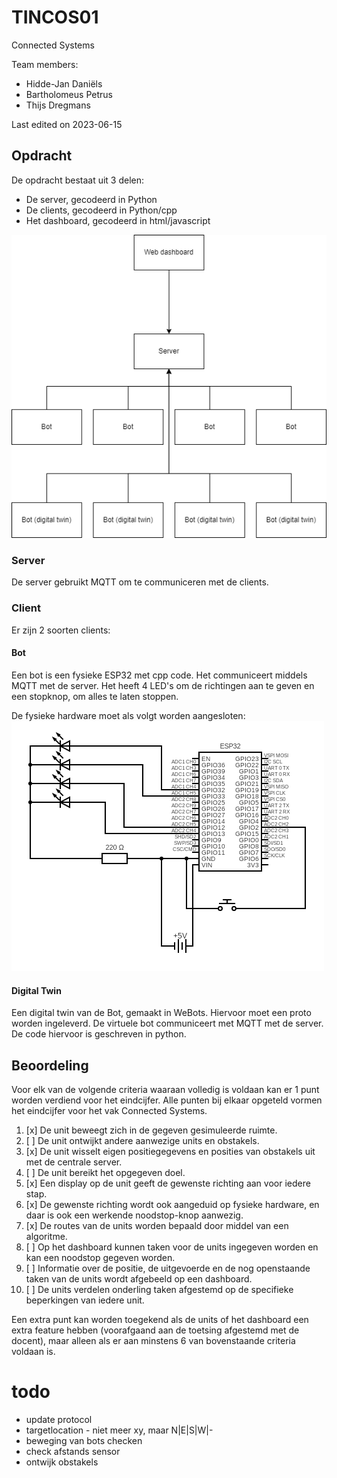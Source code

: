 # TINCOS01
Connected Systems

Team members:
- Hidde-Jan Daniëls
- Bartholomeus Petrus
- Thijs Dregmans

Last edited on 2023-06-15

## Opdracht

De opdracht bestaat uit 3 delen:
- De server, gecodeerd in Python
- De clients, gecodeerd in Python/cpp
- Het dashboard, gecodeerd in html/javascript

![Diagram](architecture-diagram.png "Diagram van opdracht")

### Server

De server gebruikt MQTT om te communiceren met de clients.

### Client

Er zijn 2 soorten clients:

#### Bot

Een bot is een fysieke ESP32 met cpp code. Het communiceert middels MQTT met de server.
Het heeft 4 LED's om de richtingen aan te geven en een stopknop, om alles te laten stoppen.

De fysieke hardware moet als volgt worden aangesloten:
![Diagram](wiring-diagram.png "Diagram van opdracht")

#### Digital Twin

Een digital twin van de Bot, gemaakt in WeBots. Hiervoor moet een proto worden ingeleverd. De virtuele bot communiceert met MQTT met de server. De code hiervoor is geschreven in python.

## Beoordeling 
Voor elk van de volgende criteria waaraan volledig is voldaan kan er 1 punt worden verdiend voor het eindcijfer. Alle punten bij elkaar opgeteld vormen het eindcijfer voor het vak Connected Systems.
1. [x] De unit beweegt zich in de gegeven gesimuleerde ruimte.
2. [ ] De unit ontwijkt andere aanwezige units en obstakels.
3. [x] De unit wisselt eigen positiegegevens en posities van obstakels uit met de centrale server.
4. [ ] De unit bereikt het opgegeven doel.
5. [x] Een display op de unit geeft de gewenste richting aan voor iedere stap.
6. [x] De gewenste richting wordt ook aangeduid op fysieke hardware, en daar is ook een werkende noodstop-knop aanwezig.
7. [x] De routes van de units worden bepaald door middel van een algoritme.
8. [ ] Op het dashboard kunnen taken voor de units ingegeven worden en kan een noodstop gegeven worden.
9. [ ] Informatie over de positie, de uitgevoerde en de nog openstaande taken van de units wordt afgebeeld op een dashboard.
10. [ ] De units verdelen onderling taken afgestemd op de specifieke beperkingen van iedere unit.

Een extra punt kan worden toegekend als de units of het dashboard een extra feature hebben (voorafgaand
aan de toetsing afgestemd met de docent), maar alleen als er aan minstens 6 van bovenstaande criteria
voldaan is.


# todo
- update protocol
- targetlocation - niet meer xy, maar N|E|S|W|-
- beweging van bots checken
- check afstands sensor
- ontwijk obstakels